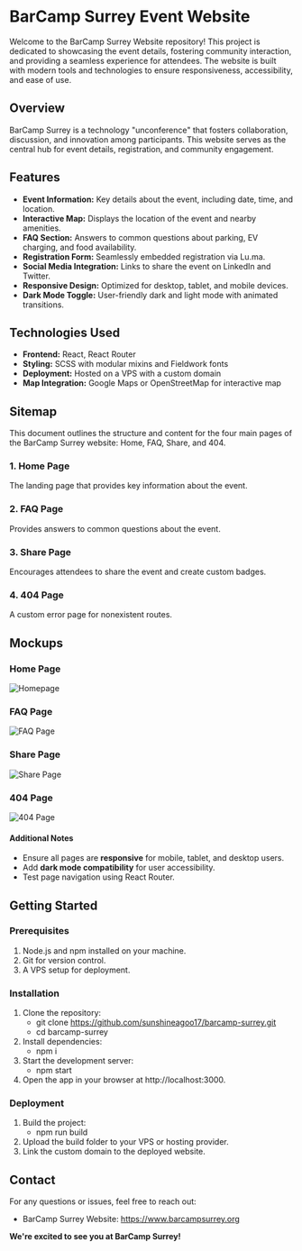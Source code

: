 # BarCamp Surrey Event Website

Welcome to the BarCamp Surrey Website repository! This project is dedicated to showcasing the event details, fostering community interaction, and providing a seamless experience for attendees. The website is built with modern tools and technologies to ensure responsiveness, accessibility, and ease of use.

## Overview

BarCamp Surrey is a technology "unconference" that fosters collaboration, discussion, and innovation among participants. This website serves as the central hub for event details, registration, and community engagement.

## Features

- **Event Information:** Key details about the event, including date, time, and location.
- **Interactive Map:** Displays the location of the event and nearby amenities.
- **FAQ Section:** Answers to common questions about parking, EV charging, and food availability.
- **Registration Form:** Seamlessly embedded registration via Lu.ma.
- **Social Media Integration:** Links to share the event on LinkedIn and Twitter.
- **Responsive Design:** Optimized for desktop, tablet, and mobile devices.
- **Dark Mode Toggle:** User-friendly dark and light mode with animated transitions.

## Technologies Used

- **Frontend:** React, React Router
- **Styling:** SCSS with modular mixins and Fieldwork fonts
- **Deployment:** Hosted on a VPS with a custom domain
- **Map Integration:** Google Maps or OpenStreetMap for interactive map

## Sitemap
This document outlines the structure and content for the four main pages of the BarCamp Surrey website: Home, FAQ, Share, and 404.

### 1. Home Page
The landing page that provides key information about the event.

### 2. FAQ Page
Provides answers to common questions about the event.

### 3. Share Page
Encourages attendees to share the event and create custom badges.

### 4. 404 Page
A custom error page for nonexistent routes.

## Mockups

### Home Page
![Homepage](/docs/images/barcamp-surrey-homepage.png)

### FAQ Page
![FAQ Page](/docs/images/barcamp-surrey-faq.png)

### Share Page
![Share Page](/docs/images/barcamp-surrey-social.png)

### 404 Page
![404 Page](/docs/images/barcamp-surrey-404.png)

#### Additional Notes
- Ensure all pages are **responsive** for mobile, tablet, and desktop users.
- Add **dark mode compatibility** for user accessibility.
- Test page navigation using React Router.

## Getting Started

### Prerequisites

1. Node.js and npm installed on your machine.
2. Git for version control.
3. A VPS setup for deployment.

### Installation

1. Clone the repository:
   - git clone https://github.com/sunshineagoo17/barcamp-surrey.git
   - cd barcamp-surrey
2. Install dependencies:
    - npm i
3. Start the development server:
    - npm start
4. Open the app in your browser at http://localhost:3000.

### Deployment

1. Build the project:
    - npm run build
2. Upload the build folder to your VPS or hosting provider.
3. Link the custom domain to the deployed website.

## Contact

For any questions or issues, feel free to reach out:
- BarCamp Surrey Website: https://www.barcampsurrey.org

**We're excited to see you at BarCamp Surrey!**